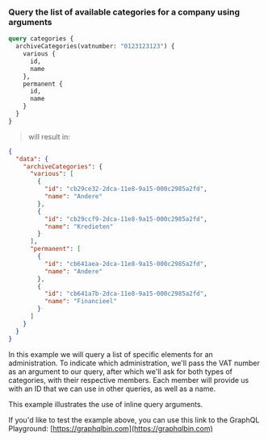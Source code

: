 ### Query the list of available categories for a company using arguments

```graphql
query categories {
  archiveCategories(vatnumber: "0123123123") {
    various {
      id,
      name  
    },
    permanent {
      id,
      name
    }
  }
}
```
> will result in:

```json
{
  "data": {
    "archiveCategories": {
      "various": [
        {
          "id": "cb29ce32-2dca-11e8-9a15-000c2985a2fd",
          "name": "Andere"
        },
        {
          "id": "cb29ccf9-2dca-11e8-9a15-000c2985a2fd",
          "name": "Kredieten"
        }
      ],
      "permanent": [
        {
          "id": "cb641aea-2dca-11e8-9a15-000c2985a2fd",
          "name": "Andere"
        },
        {
          "id": "cb641a7b-2dca-11e8-9a15-000c2985a2fd",
          "name": "Financieel"
        }
      ]
    }
  }
}
```

In this example we will query a list of specific elements for an administration.
To indicate which administration, we'll pass the VAT number as an argument to our query, after which we'll ask for both types of categories, 
with their respective members. Each member will provide us with an ID that we can use in other queries, as well as a name.

This example illustrates the use of inline query arguments.

If you'd like to test the example above, you can use this link to the GraphQL Playground: 
[https://graphqlbin.com](https://graphqlbin.com)